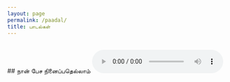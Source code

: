 ```yaml
---
layout: page
permalink: /paadal/
title: பாடல்கள்
---
```


<br>
## நான் பேச நினைப்பதெல்லாம்

<audio controls>
    <source src="../rec/naan_pesa.mp3" type="audio/mpeg">
</audio>
<br>
